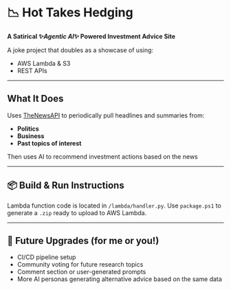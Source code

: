 # 📉 Hot Takes Hedging

**A Satirical ✨*Agentic AI*✨ Powered Investment Advice Site**

A joke project that doubles as a showcase of using:

* AWS Lambda & S3
* REST APIs

---

## What It Does

Uses [TheNewsAPI](https://www.thenewsapi.com/) to periodically pull headlines and summaries from:

* **Politics**
* **Business**
* **Past topics of interest**

Then uses AI to recommend investment actions based on the news

---

## 📦 Build & Run Instructions

Lambda function code is located in `/lambda/handler.py`.
Use `package.ps1` to generate a `.zip` ready to upload to AWS Lambda.

---

## 🚧 Future Upgrades (for me or you!)

*  CI/CD pipeline setup
*  Community voting for future research topics
*  Comment section or user-generated prompts
*  More AI personas generating alternative advice based on the same data
